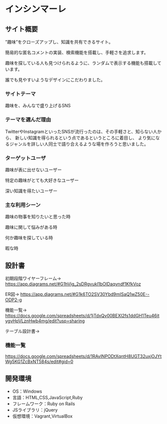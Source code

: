 # インシンマーレ

## サイト概要
”趣味”をクローズアップし、知識を共有できるサイト。

簡易的な匿名コメントの実装、検索機能を搭載し、手軽さを追求します。

趣味を探している人も見つけられるように、ランダムで表示する機能も搭載しています。

誰でも見やすいようなデザインにこだわりました。
### サイトテーマ
趣味を、みんなで盛り上げるSNS

### テーマを選んだ理由
TwitterやInstagramといったSNSが流行ったのは、その手軽さと、知らない人から、
新しい知識を得られるという点であるというところに着目し、
より気になるジャンルを詳しい人同士で語り合えるような場を作ろうと思いました。
### ターゲットユーザ
趣味が表に出せないユーザー

特定の趣味がとても大好きなユーザー

深い知識を得たいユーザー

### 主な利用シーン
趣味の物事を知りたいと思った時

趣味に関して悩みがある時

何か趣味を探している時

暇な時

## 設計書
初期段階ワイヤーフレーム→　https://app.diagrams.net/#G1hVig_2sDRgvukl1bOlDaqyndf1KfkVoz

ER図→ https://app.diagrams.net/#G1k6TO2SV30Ybd9mISaQ1wZ50E--ODP2-g

機能一覧→ https://docs.google.com/spreadsheets/d/1jTdxQv00BEXI2fs1ddGH1Teu46itygvHpVLznHwb4mg/edit?usp=sharing

テーブル設計書→ 

### 機能一覧
https://docs.google.com/spreadsheets/d/1RAvlNPODtXqntH8UGT32uxjOJYtWg5KG1ZcBxNT584s/edit#gid=0

## 開発環境
- OS：Windows
- 言語：HTML,CSS,JavaScript,Ruby
- フレームワーク：Ruby on Rails
- JSライブラリ：jQuery
- 仮想環境：Vagrant,VirtualBox

